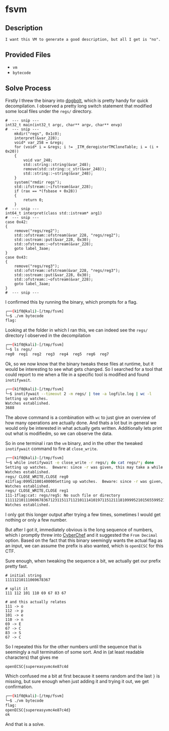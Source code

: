# fsvm

## Description

```
I want this VM to generate a good description, but all I get is "no".
```

## Provided Files

- `vm`
- `bytecode`

## Solve Process

Firstly I threw the binary into [dogbolt](https://dogbolt.org/), which is pretty handy for quick decompilation. I observed a pretty long switch statement that modified some local files under the `regs/` directory.

```t
#  --- snip ---
int32_t main(int32_t argc, char** argv, char** envp)
#  --- snip ---
    mkdir("regs", 0x1c0);
    interpret(&var_228);
    void* var_258 = &regs;
    for (void* i = &regs; i != _ITM_deregisterTMCloneTable; i = (i + 0x20))
    {
        void var_248;
        std::string::string(&var_248);
        remove(std::string::c_str(&var_248));
        std::string::~string(&var_248);
    }
    system("rmdir regs");
    std::ifstream::~ifstream(&var_228);
    if (rax == *(fsbase + 0x28))
    {
        return 0;
    }
#  --- snip ---
int64_t interpret(class std::istream* arg1)
#  --- snip ---
case 0x42:
{
    remove("regs/reg2");
    std::ofstream::ofstream(&var_228, "regs/reg2");
    std::ostream::put(&var_228, 0x30);
    std::ofstream::~ofstream(&var_228);
    goto label_3aae;
}
case 0x43:
{
    remove("regs/reg3");
    std::ofstream::ofstream(&var_228, "regs/reg3");
    std::ostream::put(&var_228, 0x30);
    std::ofstream::~ofstream(&var_228);
    goto label_3aae;
}
#  --- snip ---
```

I confirmed this by running the binary, which prompts for a flag.

```bash
┌──(k1f0@kali)-[/tmp/fsvm]
└─$ ./vm bytecode
flag:
```

Looking at the folder in which I ran this, we can indeed see the `regs/` directory I observed in the decompilation

```bash
┌──(k1f0@kali)-[/tmp/fsvm]
└─$ ls regs/
reg0  reg1  reg2  reg3  reg4  reg5  reg6  reg7
```

Ok, so we now know that the binary tweaks these files at runtime, but it would be interesting to see what gets changed. So I searched for a tool that could report to me when a file in a specific tool is modified and found `inotifywait`.

```bash
┌──(k1f0@kali)-[/tmp/fsvm]
└─$ inotifywait --timeout 2 -m regs/ | tee -a logfile.log | wc -l
Setting up watches.
Watches established.
3688
```

The above command is a combination with `wc` to just give an overview of how many operations are actually done. And thats a lot but in general we would only be interested in what actually gets written. Additionally lets print out what is modifiedm, so we can observe the data.

So in one terminal i ran the `vm` binary, and in the other the tweaked `inotifywait` command to fire at `close_write`.

```bash
┌──(k1f0@kali)-[/tmp/fsvm]
└─$ while inotifywait -e close_write -r regs/; do cat regs/*; done
Setting up watches.  Beware: since -r was given, this may take a while!
Watches established.
regs/ CLOSE_WRITE,CLOSE reg0
411flag:09952100140000Setting up watches.  Beware: since -r was given, this may take a while!
Watches established.
regs/ CLOSE_WRITE,CLOSE reg1
111-1flag:cat: regs/reg5: No such file or directory
11111210111069678367123115117112101114101971151211181099952101565599521001400000000000000000000000000000Setting up watches.  Beware: since -r was given, this may take a while!
Watches established.
```

I only got this longer output after trying a few times, sometimes I would get nothing or only a few number.

But after I got it, immediately obvious is the long sequence of numbers, which i promptly threw into [CyberChef](https://cyberchef.org/) and it suggested the `From Decimal` option. Based on the fact that this binary seemingly wants the actual flag as an input, we can assume the prefix is also wanted, which is `openECSC` for this CTF.

Sure enough, when tweaking the sequence a bit, we actually get our prefix pretty fast.

```t
# initial string
11111210111069678367

# split it
111 112 101 110 69 67 83 67

# and this actually relates
111 -> o
112 -> p
101 -> e
110 -> n
69 -> E
67 -> C
83 -> S
67 -> C
```

So I repeated this for the other numbers until the sequence that is seemingly a null termination of some sort. And in (at least readable characters) that gives me

```t
openECSC{supereasyvmc4e87c4d
```

Which confused me a bit at first because it seems random and the last `}` is missing, but sure enough when just adding it and trying it out, we get confirmation.

```bash
┌──(k1f0@kali)-[/tmp/fsvm]
└─$ ./vm bytecode
flag:
openECSC{supereasyvmc4e87c4d}
ok
```

And that is a solve.
